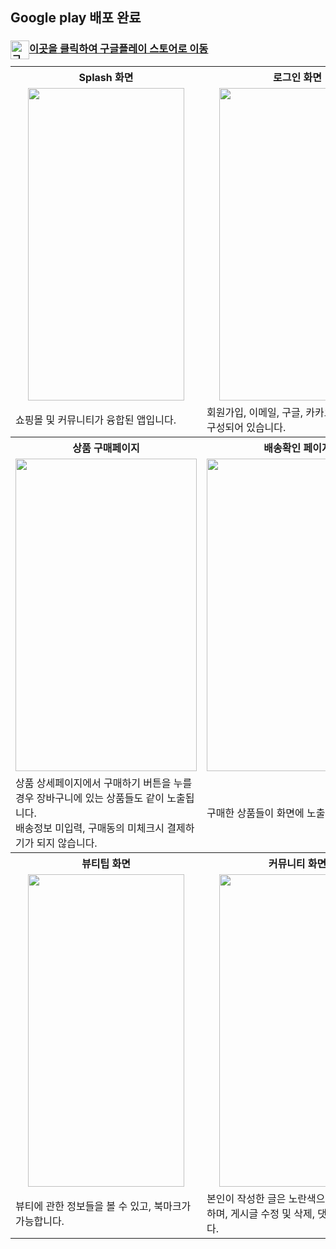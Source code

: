 
## Google play 배포 완료
### <img src="https://github.com/AnMyungwoo94/BeautyIdea_Shopping_App/assets/126849689/d0ba6eb9-f5c2-4839-ad30-6f8bf65c7452" alt="구글 플레이 이미지" width="30" height="30" style="float:left"> [이곳을 클릭하여 구글플레이 스토어로 이동](https://play.google.com/store/apps/details?id=com.myungwoo.shoppingmall_app)

<table>
  <tr>
    <th style="text-align:center; width:25%"><b> Splash 화면 </b></th>
    <th style="text-align:center; width:25%"><b> 로그인 화면 </b></th>
    <th style="text-align:center; width:25%"><b> 상품 상세페이지 및 장바구니</b></th>
  </tr>
  <tr>
    <td style="text-align:center; "><img src="https://github.com/AnMyungwoo94/BeautyIdea_Shopping_App/assets/126849689/6849d8c0-eccf-419a-8e78-1c405862d99f.gif" width="250" height="500"></td>
    <td style="text-align:center;"><img src="https://github.com/AnMyungwoo94/BeautyIdea_Shopping_App/assets/126849689/88991672-d863-4c0b-b1f2-ca475180d876.gif" width="250" height="500"></td>
    <td style="text-align:center;"><img src="https://github.com/AnMyungwoo94/BeautyIdea_Shopping_App/assets/126849689/65ec5a95-9c46-4a3a-984f-94375d35cc98.gif" width="290" height="500"></td>
  </tr>
  <tr>
    <td>쇼핑몰 및 커뮤니티가 융합된 앱입니다.</td>
    <td>회원가입, 이메일, 구글, 카카오 로그인으로 구성되어 있습니다.</td>
    <td>shop fragment메인 화면, 제품 상세페이지, 장바구니 화면입니다..</td>
  </tr>
 <tr>
    <th style="text-align:center; width:25%"><b> 상품 구매페이지</b></th>
    <th style="text-align:center; width:25%"><b>배송확인 페이지 </b></th>
    <th style="text-align:center; width:25%"><b>상품 등록화면</b></th>
  </tr>
  <tr>
    <td style="text-align:center;"><img src="https://github.com/AnMyungwoo94/BeautyIdea_Shopping_App/assets/126849689/7ddeaafe-e8a4-4324-9d35-972d5036c02d.gif" width="290" height="500"></td>
    <td style="text-align:center;"><img src="https://github.com/AnMyungwoo94/BeautyIdea_Shopping_App/assets/126849689/a60dca28-6812-4294-a1e4-43cf4575d0d6.gif" width="290" height="500"></td>
    <td style="text-align:center;"><img src="https://github.com/AnMyungwoo94/BeautyIdea_Shopping_App/assets/126849689/8ad7a304-43cd-4466-800e-b352de9d8e4e.gif" width="250" height="500"></td>
  </tr>
  <tr>
     <td>상품 상세페이지에서 구매하기 버튼을 누를경우 장바구니에 있는 상품들도 같이 노출됩니다. <br> 배송정보 미입력, 구매동의 미체크시 결제하기가 되지 않습니다.</td>
    <td>구매한 상품들이 화면에 노출됩니다.</td>
    <td>상품등록의 경우 관리자 이메일에서만 가능합니다.</td>
  </tr>
<tr>
    <th style="text-align:center; width:25%"><b>뷰티팁 화면</b></th>
    <th style="text-align:center; width:25%"><b>커뮤니티 화면</b></th>
    <th style="text-align:center; width:25%"><b></b></th>
  </tr>
  <tr>
      <td style="text-align:center;"><img src="https://github.com/AnMyungwoo94/BeautyIdea_Shopping_App/assets/126849689/914e140d-359f-4781-8ead-89ac5499185a.gif" width="250" height="500"></td>
    <td style="text-align:center;"><img src="https://github.com/AnMyungwoo94/BeautyIdea_Shopping_App/assets/126849689/41f7f570-0ff4-492f-a88c-a82444316502.gif" width="250" height="500"></td>
    <td style="text-align:center;"><img src=".gif" width="250" height="500"></td>
  </tr>
  <tr>
    <td>뷰티에 관한 정보들을 볼 수 있고, 북마크가 가능합니다.</td>
    <td>본인이 작성한 글은 노란색으로 확인이 가능하며, 게시글 수정 및 삭제, 댓글이 가능합니다.</td>
    <td></td>
  </tr>
  
</table>



